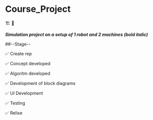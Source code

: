 # Course_Project

:building_construction: :wrench:

___Simulation project on a setup of 1 robot and 2 machines (bold italic)___

##--Stage--	 

:white_check_mark: Create rep   

:white_check_mark: Concept developed

:white_check_mark: Algoritm developed  
 
:white_check_mark: Development of block diagrams

:white_check_mark: UI Development
 
:white_check_mark: Testing

:white_check_mark: Relise


